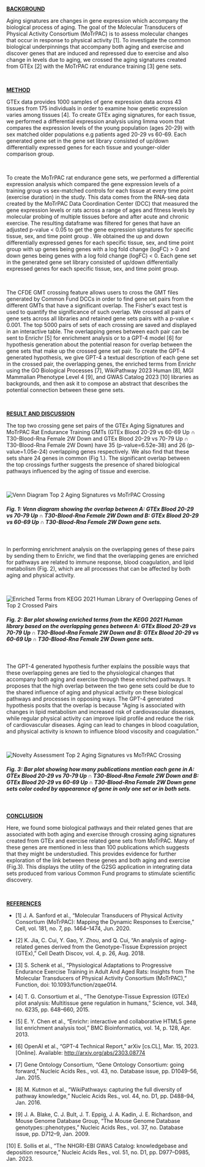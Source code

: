 <u> **BACKGROUND** </u>

Aging signatures are changes in gene expression which accompany the biological process of aging. The goal of the Molecular Transducers of Physical Activity Consortium (MoTrPAC) is to assess molecular changes that occur in response to physical activity [1]. To investigate the common biological underpinnings that accompany both aging and exercise and discover genes that are induced and repressed due to exercise and also change in levels due to aging, we crossed the aging signatures created from GTEx [2] with the MoTrPAC rat endurance training [3] gene sets. 

<br />

<u> **METHOD** </u>

GTEx data provides 1000 samples of gene expression data ​​across 43 tissues from 175 individuals in order to examine how genetic expression varies among tissues [4]. To create GTEx aging signatures, for each tissue, we performed a differential expression analysis using limma voom that compares the expression levels of the young population (ages  20-29) with sex matched older populations e.g patients aged 20-29 vs 60-69.  Each generated gene set in the gene set library consisted of up/down differentially expressed genes for each tissue and younger-older comparison group. 

<br />

To create the MoTrPAC rat endurance gene sets, we performed a differential expression analysis which compared the gene expression levels of a training group vs sex-matched controls for each tissue at every time point (exercise duration) in the study. This data comes from the RNA-seq data created by the MoTrPAC Data Coordination Center (DCC) that measured the gene expression levels or rats across a range of ages and fitness levels by molecular probing of multiple tissues before and after acute and chronic exercise. The resulting dataframe was filtered for genes that have an adjusted p-value < 0.05 to get the gene expression signatures for specific tissue, sex, and time point group . We obtained the up and down differentially expressed genes for each specific tissue, sex, and time point group with up genes being genes with a log fold change (logFC) > 0 and down genes being genes with a log fold change (logFC) < 0. Each gene set in the generated gene set library consisted of up/down differentially expressed genes for each specific tissue, sex, and time point group. 

<br />

The CFDE GMT crossing feature allows users to cross the GMT files generated by Common Fund DCCs in order to find gene set pairs from the different GMTs that have a significant overlap. The Fisher's exact test is used to quantify the significance of such overlap. We crossed all pairs of gene sets across all libraries and retained gene sets pairs with a p-value < 0.001. The top 5000 pairs of sets of each crossing are saved and displayed in an interactive table. The overlapping genes between each pair can be sent to Enrichr [5] for enrichment analysis or to a GPT-4 model [6] for hypothesis generation about the potential reason for overlap between the gene sets that make up the crossed gene set pair. To create the GPT-4 generated hypothesis, we give GPT-4 a textual description of each gene set in the crossed pair, the overlapping genes, the enriched terms from Enrichr using the GO Biological Processes [7], WikiPathway 2023 Human [8], MGI Mammalian Phenotype Level 4 [9], and GWAS Catalog 2023 [10] libraries as backgrounds, and then ask it to compose an abstract that describes the potential connection between these gene sets. 

<br />

<u> **RESULT AND DISCUSSION** </u>

The top two crossing gene set pairs of the GTEx Aging Signatures and MoTrPAC Rat Endurance Training GMTs (GTEx Blood 20-29 vs 60-69 Up ∩ T30-Blood-Rna Female 2W Down and GTEx Blood 20-29 vs 70-79 Up ∩ T30-Blood-Rna Female 2W Down) have 35 (p-value=6.52e-38) and 26 (p-value=1.05e-24) overlapping genes respectively. We also find that these sets share 24 genes in common (Fig 1.). The significant overlap between the top crossings further suggests the presence of shared biological pathways influenced by the aging of tissue and exercise. 

<br />

![Venn Diagram Top 2 Aging Signatures vs MoTrPAC Crossing](/img/markdownImg/gtex_motrpac_venn.png)
<h5> Fig. 1: Venn diagram showing the overlap between A:  GTEx Blood 20-29 vs 70-79 Up ∩ T30-Blood-Rna Female 2W Down and B: GTEx Blood 20-29 vs 60-69 Up ∩ T30-Blood-Rna Female 2W Down gene sets. </h5>
<br />

In performing enrichment analysis on the overlapping genes of these pairs by sending them to Enrichr, we find that the overlapping genes are enriched for pathways are related to immune response, blood coagulation, and lipid metabolism (Fig. 2), which are all processes that can be affected by both aging and physical activity. 

<br />

![Enriched Terms from KEGG 2021 Human Library of Overlapping Genes of Top 2 Crossed Pairs](/img/markdownImg/KEGG_2021_Human_bar_graph.svg)
<h5> Fig. 2: Bar plot showing enriched terms from the KEGG 2021 Human library based on the  overlapping genes between A:  GTEx Blood 20-29 vs 70-79 Up ∩ T30-Blood-Rna Female 2W Down and B: GTEx Blood 20-29 vs 60-69 Up ∩ T30-Blood-Rna Female 2W Down gene sets.  </h5>
<br />


The GPT-4 generated hypothesis further explains the possible ways that these overlapping genes are tied to the physiological changes that accompany both aging and exercise through these enriched pathways. It proposes that the high overlap between the two gene sets could be due to the shared influence of aging and physical activity on these biological pathways and processes in opposing ways. The GPT-4 generated hypothesis posits that the overlap is because “Aging is associated with changes in lipid metabolism and increased risk of cardiovascular diseases, while regular physical activity can improve lipid profile and reduce the risk of cardiovascular diseases. Aging can lead to changes in blood coagulation, and physical activity is known to influence blood viscosity and coagulation.”

<br />

![Novelty Assessment Top 2 Aging Signatures vs MoTrPAC Crossing](/img/markdownImg/gtex_motrpac_crossing.png)
<h5> Fig. 3: Bar plot showing how many publications mention each gene in  A:  GTEx Blood 20-29 vs 70-79 Up ∩ T30-Blood-Rna Female 2W Down and B: GTEx Blood 20-29 vs 60-69 Up ∩ T30-Blood-Rna Female 2W Down gene sets color coded by appearance of gene in only one set or in both sets. </h5>
<br />

<u> **CONCLUSION** </u>

Here, we found some biological pathways and their related genes that are associated with both aging and exercise through crossing aging signatures created from GTEx and exercise related gene sets from MoTrPAC. Many of these genes are mentioned in less than 100 publications which suggests that they might be understudied. This provides evidence for further exploration of the link between these genes and both aging and exercise (Fig.3). This displays the utility of the G2SG application in integrating data sets produced from various Common Fund programs to stimulate scientific discovery.

<br />

<u> **REFERENCES** </u>

- [1]	J. A. Sanford et al., “Molecular Transducers of Physical Activity Consortium (MoTrPAC): Mapping the Dynamic Responses to Exercise,” Cell, vol. 181, no. 7, pp. 1464–1474, Jun. 2020.

- [2]	K. Jia, C. Cui, Y. Gao, Y. Zhou, and Q. Cui, “An analysis of aging-related genes derived from the Genotype-Tissue Expression project (GTEx),” Cell Death Discov, vol. 4, p. 26, Aug. 2018.

- [3]	S. Schenk et al., “Physiological Adaptations to Progressive Endurance Exercise Training in Adult And Aged Rats: Insights from The Molecular Transducers of Physical Activity Consortium (MoTrPAC),” Function, doi: 10.1093/function/zqae014.

- [4]	T. G. Consortium et al., “The Genotype-Tissue Expression (GTEx) pilot analysis: Multitissue gene regulation in humans,” Science, vol. 348, no. 6235, pp. 648–660, 2015.

- [5]	E. Y. Chen et al., “Enrichr: interactive and collaborative HTML5 gene list enrichment analysis tool,” BMC Bioinformatics, vol. 14, p. 128, Apr. 2013.

- [6]	OpenAI et al., “GPT-4 Technical Report,” arXiv [cs.CL], Mar. 15, 2023. [Online]. Available: http://arxiv.org/abs/2303.08774

- [7]	Gene Ontology Consortium, “Gene Ontology Consortium: going forward,” Nucleic Acids Res., vol. 43, no. Database issue, pp. D1049–56, Jan. 2015.

- [8]	M. Kutmon et al., “WikiPathways: capturing the full diversity of pathway knowledge,” Nucleic Acids Res., vol. 44, no. D1, pp. D488–94, Jan. 2016.

- [9]	J. A. Blake, C. J. Bult, J. T. Eppig, J. A. Kadin, J. E. Richardson, and Mouse Genome Database Group, “The Mouse Genome Database 
genotypes::phenotypes,” Nucleic Acids Res., vol. 37, no. Database issue, pp. D712–9, Jan. 2009.

[10]	E. Sollis et al., “The NHGRI-EBI GWAS Catalog: knowledgebase and deposition resource,” Nucleic Acids Res., vol. 51, no. D1, pp. D977–D985, Jan. 2023.